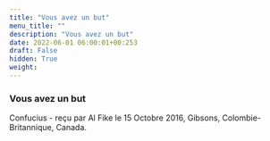 ```yaml
---
title: "Vous avez un but"
menu_title: ""
description: "Vous avez un but"
date: 2022-06-01 06:00:01+00:253
draft: False
hidden: True
weight:
---
```

### Vous avez un but

Confucius - reçu par Al Fike le 15 Octobre 2016, Gibsons, Colombie-Britannique, Canada.



